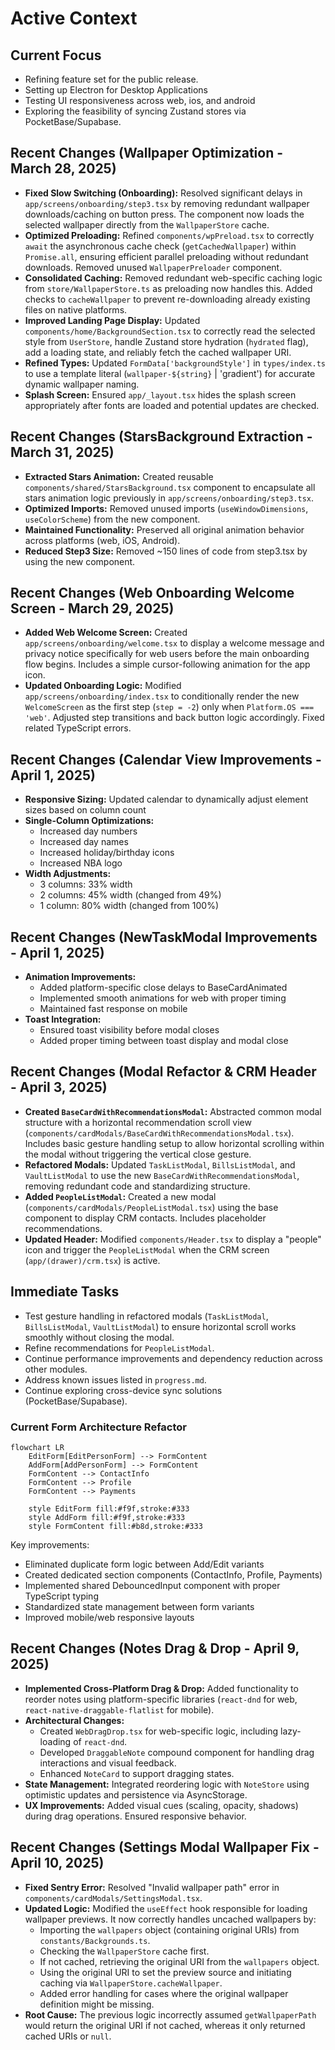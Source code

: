 # Active Context

## Current Focus
- Refining feature set for the public release.
- Setting up Electron for Desktop Applications
- Testing UI responsiveness across web, ios, and android
- Exploring the feasibility of syncing Zustand stores via PocketBase/Supabase.

## Recent Changes (Wallpaper Optimization - March 28, 2025)
- **Fixed Slow Switching (Onboarding):** Resolved significant delays in `app/screens/onboarding/step3.tsx` by removing redundant wallpaper downloads/caching on button press. The component now loads the selected wallpaper directly from the `WallpaperStore` cache.
- **Optimized Preloading:** Refined `components/wpPreload.tsx` to correctly `await` the asynchronous cache check (`getCachedWallpaper`) within `Promise.all`, ensuring efficient parallel preloading without redundant downloads. Removed unused `WallpaperPreloader` component.
- **Consolidated Caching:** Removed redundant web-specific caching logic from `store/WallpaperStore.ts` as preloading now handles this. Added checks to `cacheWallpaper` to prevent re-downloading already existing files on native platforms.
- **Improved Landing Page Display:** Updated `components/home/BackgroundSection.tsx` to correctly read the selected style from `UserStore`, handle Zustand store hydration (`hydrated` flag), add a loading state, and reliably fetch the cached wallpaper URI.
- **Refined Types:** Updated `FormData['backgroundStyle']` in `types/index.ts` to use a template literal (`wallpaper-${string}` | 'gradient') for accurate dynamic wallpaper naming.
- **Splash Screen:** Ensured `app/_layout.tsx` hides the splash screen appropriately after fonts are loaded and potential updates are checked.

## Recent Changes (StarsBackground Extraction - March 31, 2025)
- **Extracted Stars Animation:** Created reusable `components/shared/StarsBackground.tsx` component to encapsulate all stars animation logic previously in `app/screens/onboarding/step3.tsx`.
- **Optimized Imports:** Removed unused imports (`useWindowDimensions`, `useColorScheme`) from the new component.
- **Maintained Functionality:** Preserved all original animation behavior across platforms (web, iOS, Android).
- **Reduced Step3 Size:** Removed ~150 lines of code from step3.tsx by using the new component.

## Recent Changes (Web Onboarding Welcome Screen - March 29, 2025)
- **Added Web Welcome Screen:** Created `app/screens/onboarding/welcome.tsx` to display a welcome message and privacy notice specifically for web users before the main onboarding flow begins. Includes a simple cursor-following animation for the app icon.
- **Updated Onboarding Logic:** Modified `app/screens/onboarding/index.tsx` to conditionally render the new `WelcomeScreen` as the first step (`step = -2`) only when `Platform.OS === 'web'`. Adjusted step transitions and back button logic accordingly. Fixed related TypeScript errors.

## Recent Changes (Calendar View Improvements - April 1, 2025)
- **Responsive Sizing:** Updated calendar to dynamically adjust element sizes based on column count
- **Single-Column Optimizations:**
  - Increased day numbers 
  - Increased day names 
  - Increased holiday/birthday icons 
  - Increased NBA logo 
- **Width Adjustments:**
  - 3 columns: 33% width
  - 2 columns: 45% width (changed from 49%)
  - 1 column: 80% width (changed from 100%)

## Recent Changes (NewTaskModal Improvements - April 1, 2025)
- **Animation Improvements:**
  - Added platform-specific close delays to BaseCardAnimated
  - Implemented smooth animations for web with proper timing
  - Maintained fast response on mobile
- **Toast Integration:**
  - Ensured toast visibility before modal closes
  - Added proper timing between toast display and modal close

## Recent Changes (Modal Refactor & CRM Header - April 3, 2025)
- **Created `BaseCardWithRecommendationsModal`:** Abstracted common modal structure with a horizontal recommendation scroll view (`components/cardModals/BaseCardWithRecommendationsModal.tsx`). Includes basic gesture handling setup to allow horizontal scrolling within the modal without triggering the vertical close gesture.
- **Refactored Modals:** Updated `TaskListModal`, `BillsListModal`, and `VaultListModal` to use the new `BaseCardWithRecommendationsModal`, removing redundant code and standardizing structure.
- **Added `PeopleListModal`:** Created a new modal (`components/cardModals/PeopleListModal.tsx`) using the base component to display CRM contacts. Includes placeholder recommendations.
- **Updated Header:** Modified `components/Header.tsx` to display a "people" icon and trigger the `PeopleListModal` when the CRM screen (`app/(drawer)/crm.tsx`) is active.

## Immediate Tasks
- Test gesture handling in refactored modals (`TaskListModal`, `BillsListModal`, `VaultListModal`) to ensure horizontal scroll works smoothly without closing the modal.
- Refine recommendations for `PeopleListModal`.
- Continue performance improvements and dependency reduction across other modules.
- Address known issues listed in `progress.md`.
- Continue exploring cross-device sync solutions (PocketBase/Supabase).

### Current Form Architecture Refactor

```mermaid
flowchart LR
    EditForm[EditPersonForm] --> FormContent
    AddForm[AddPersonForm] --> FormContent
    FormContent --> ContactInfo
    FormContent --> Profile
    FormContent --> Payments
    
    style EditForm fill:#f9f,stroke:#333
    style AddForm fill:#f9f,stroke:#333
    style FormContent fill:#b8d,stroke:#333
```

Key improvements:
- Eliminated duplicate form logic between Add/Edit variants
- Created dedicated section components (ContactInfo, Profile, Payments)
- Implemented shared DebouncedInput component with proper TypeScript typing
- Standardized state management between form variants
- Improved mobile/web responsive layouts

## Recent Changes (Notes Drag & Drop - April 9, 2025)
- **Implemented Cross-Platform Drag & Drop:** Added functionality to reorder notes using platform-specific libraries (`react-dnd` for web, `react-native-draggable-flatlist` for mobile).
- **Architectural Changes:**
    - Created `WebDragDrop.tsx` for web-specific logic, including lazy-loading of `react-dnd`.
    - Developed `DraggableNote` compound component for handling drag interactions and visual feedback.
    - Enhanced `NoteCard` to support dragging states.
- **State Management:** Integrated reordering logic with `NoteStore` using optimistic updates and persistence via AsyncStorage.
- **UX Improvements:** Added visual cues (scaling, opacity, shadows) during drag operations. Ensured responsive behavior.

## Recent Changes (Settings Modal Wallpaper Fix - April 10, 2025)
- **Fixed Sentry Error:** Resolved "Invalid wallpaper path" error in `components/cardModals/SettingsModal.tsx`.
- **Updated Logic:** Modified the `useEffect` hook responsible for loading wallpaper previews. It now correctly handles uncached wallpapers by:
    - Importing the `wallpapers` object (containing original URIs) from `constants/Backgrounds.ts`.
    - Checking the `WallpaperStore` cache first.
    - If not cached, retrieving the original URI from the `wallpapers` object.
    - Using the original URI to set the preview source and initiating caching via `WallpaperStore.cacheWallpaper`.
    - Added error handling for cases where the original wallpaper definition might be missing.
- **Root Cause:** The previous logic incorrectly assumed `getWallpaperPath` would return the original URI if not cached, whereas it only returned cached URIs or `null`.
